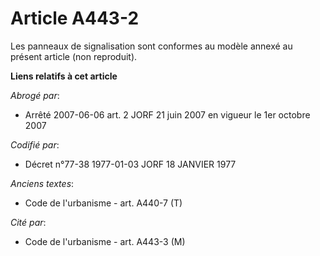 # Article A443-2

Les panneaux de signalisation sont conformes au modèle annexé au présent article (non reproduit).

**Liens relatifs à cet article**

_Abrogé par_:

  - Arrêté 2007-06-06 art. 2 JORF 21 juin 2007 en vigueur le 1er octobre 2007

_Codifié par_:

  - Décret n°77-38 1977-01-03 JORF 18 JANVIER 1977

_Anciens textes_:

  - Code de l'urbanisme - art. A440-7 (T)

_Cité par_:

  - Code de l'urbanisme - art. A443-3 (M)
